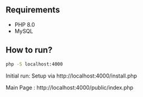 
## Requirements
- PHP 8.0
- MySQL

## How to run?

```bash
php -S localhost:4000
```

Initial run: Setup via http://localhost:4000/install.php


Main Page : http://localhost:4000/public/index.php


